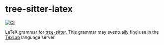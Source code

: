 # tree-sitter-latex

[![CI](https://github.com/latex-lsp/tree-sitter-latex/workflows/CI/badge.svg)](https://github.com/latex-lsp/tree-sitter-latex/actions)

LaTeX grammar for [tree-sitter](https://github.com/tree-sitter/tree-sitter).
This grammar may eventually find use in the [TexLab](https://github.com/latex-lsp/texlab) language server.
